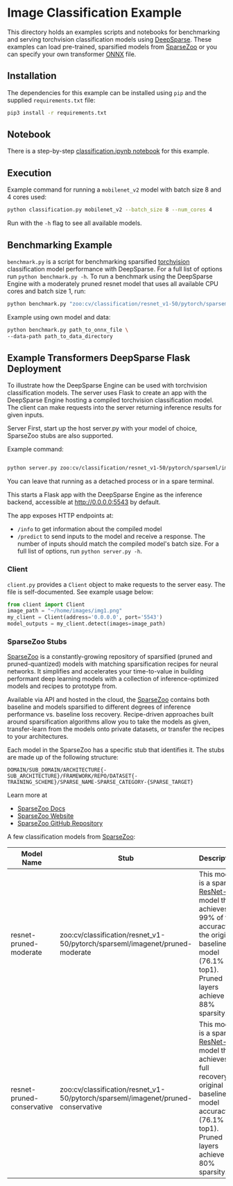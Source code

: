 <!--
Copyright (c) 2021 - present / Neuralmagic, Inc. All Rights Reserved.

Licensed under the Apache License, Version 2.0 (the "License");
you may not use this file except in compliance with the License.
You may obtain a copy of the License at

   http://www.apache.org/licenses/LICENSE-2.0

Unless required by applicable law or agreed to in writing,
software distributed under the License is distributed on an "AS IS" BASIS,
WITHOUT WARRANTIES OR CONDITIONS OF ANY KIND, either express or implied.
See the License for the specific language governing permissions and
limitations under the License.
-->

# Image Classification Example

This directory holds an examples scripts and notebooks for benchmarking and serving torchvision classification models using [DeepSparse](https://docs.neuralmagic.com/deepsparse//index.html).
These examples can load pre-trained, sparsified models from [SparseZoo](https://github.com/neuralmagic/sparsezoo) 
or you can specify your own transformer [ONNX](https://onnx.ai/) file.
## Installation
The dependencies for this example can be installed using `pip` and the supplied `requirements.txt` file:
```bash
pip3 install -r requirements.txt
```

## Notebook

There is a step-by-step [classification.ipynb notebook](https://github.com/neuralmagic/deepsparse/blob/main/examples/classification/classification.ipynb) for this example.

## Execution

Example command for running a `mobilenet_v2` model with batch size 8 and 4 cores used:
```bash
python classification.py mobilenet_v2 --batch_size 8 --num_cores 4
```

Run with the `-h` flag to see all available models.

## Benchmarking Example
`benchmark.py` is a script for benchmarking sparsified [torchvision](https://pytorch.org/vision/stable/index.html) classification model performance with DeepSparse. For a full list of options run `python benchmark.py -h`.
To run a benchmark using the DeepSparse Engine with a moderately pruned resnet model that uses all available CPU cores and batch size 1, run:

```bash
python benchmark.py "zoo:cv/classification/resnet_v1-50/pytorch/sparseml/imagenet/pruned-moderate"
```

Example using own model and data:

```bash
python benchmark.py path_to_onnx_file \
--data-path path_to_data_directory
```

## Example Transformers DeepSparse Flask Deployment
To illustrate how the DeepSparse Engine can be used with torchvision classification models.
The server uses Flask to create an app with the DeepSparse Engine hosting a compiled torchvision classification model. The client can make requests into the server returning inference results for given inputs.

Server
First, start up the host server.py with your model of choice, SparseZoo stubs are also supported.

Example command:
```bash

python server.py zoo:cv/classification/resnet_v1-50/pytorch/sparseml/imagenet/pruned-moderate
```

You can leave that running as a detached process or in a spare terminal.

This starts a Flask app with the DeepSparse Engine as the inference backend, accessible at http://0.0.0.0:5543 by default.

The app exposes HTTP endpoints at:

- `/info` to get information about the compiled model
- `/predict` to send inputs to the model and receive a response. The number of inputs should match the compiled model's batch size.
For a full list of options, run `python server.py -h`.
  
### Client

`client.py` provides a `Client` object to make requests to the 
server easy.
The file is self-documented.  See example usage below:

```python
from client import Client
image_path = "~/home/images/img1.png"
my_client = Client(address='0.0.0.0', port='5543')
model_outputs = my_client.detect(images=image_path)
```

### SparseZoo Stubs
[SparseZoo](http://sparsezoo.neuralmagic.com/) is a constantly-growing repository of sparsified (pruned and 
pruned-quantized) models with matching sparsification recipes for neural networks. It simplifies and accelerates your time-to-value in building performant deep learning models with a collection of inference-optimized models and recipes to prototype from.

Available via API and hosted in the cloud, the [SparseZoo](http://sparsezoo.neuralmagic.com/) contains both 
baseline and models sparsified to different degrees of inference performance vs. baseline loss recovery. Recipe-driven approaches built around sparsification algorithms allow you to take the models as given, transfer-learn from the models onto private datasets, or transfer the recipes to your architectures.

Each model in the SparseZoo has a specific stub that identifies it. The stubs are made up of the following structure:

`DOMAIN/SUB_DOMAIN/ARCHITECTURE{-SUB_ARCHITECTURE}/FRAMEWORK/REPO/DATASET{-TRAINING_SCHEME}/SPARSE_NAME-SPARSE_CATEGORY-{SPARSE_TARGET}`

Learn more at 
- [SparseZoo Docs](https://docs.neuralmagic.com/sparsezoo/)
- [SparseZoo Website](https://sparsezoo.neuralmagic.com/) 
- [SparseZoo GitHub Repository](https://github.com/neuralmagic/sparsezoo)

A few classification models from [SparseZoo](https://sparsezoo.neuralmagic.com/):

| Model Name     |      Stub      | Description |
|----------|-------------|-------------|
| resnet-pruned-moderate | zoo:cv/classification/resnet_v1-50/pytorch/sparseml/imagenet/pruned-moderate |This model is a sparse, [ResNet-50](https://arxiv.org/abs/1512.03385) model that achieves 99% of the accuracy of the original baseline model (76.1% top1). Pruned layers achieve 88% sparsity.|
|resnet-pruned-conservative|zoo:cv/classification/resnet_v1-50/pytorch/sparseml/imagenet/pruned-conservative|This model is a sparse, [ResNet-50](https://arxiv.org/abs/1512.03385) model that achieves full recovery original baseline model accuracy (76.1% top1). Pruned layers achieve 80% sparsity.|